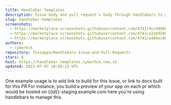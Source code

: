 ```yaml
---
title: Handlebar Templates
description: Issue body and pull request's body through handlebars to generate new bodies
slug: handlebar-templates
screenshots:
  - https://marketplace-screenshots.githubusercontent.com/4741/9cc94800-a642-11e9-9e44-3a6791c11e3b
  - https://marketplace-screenshots.githubusercontent.com/4741/a2269280-a642-11e9-819b-e0afe442db67
  - https://marketplace-screenshots.githubusercontent.com/4741/a488ec80-a642-11e9-85d4-f74be5aa0f90
authors:
  - cyberhck
repository: fossapps/Handlebars-Issue-and-Pull-Requests
stars: 6
host: https://handlebar-templates.cyberhck.now.sh
updated: 2022-07-07 10:58:13 UTC
---
```


One example usage is to add link to build for this issue, or link to docs built for this PR
For instance, you build a preview of your app on each pr which would be hosted on {{id}}-staging.example.com here you're using handlebars to manage this.
